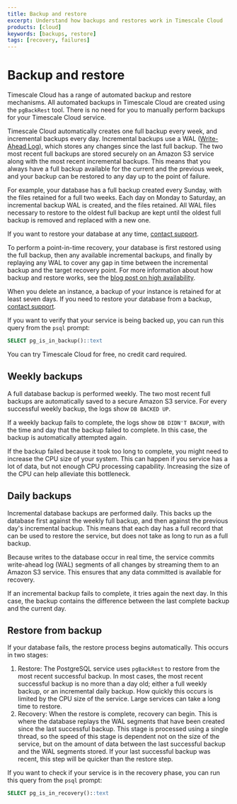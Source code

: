 ```yaml
---
title: Backup and restore
excerpt: Understand how backups and restores work in Timescale Cloud
products: [cloud]
keywords: [backups, restore]
tags: [recovery, failures]
---
```


# Backup and restore

Timescale Cloud has a range of automated backup and restore mechanisms. All
automated backups in Timescale Cloud are created using the `pgBackRest` tool.
There is no need for you to manually perform backups for your Timescale Cloud
service.

Timescale Cloud automatically creates one full backup every week, and
incremental backups every day. Incremental backups use a WAL
([Write-Ahead Log][wal]), which stores any changes since the last full backup.
The two most recent full backups are stored securely on an Amazon S3 service
along with the most recent incremental backups. This means that you always have
a full backup available for the current and the previous week, and your backup
can be restored to any day up to the point of failure.

For example, your database has a full backup created every Sunday, with the
files retained for a full two weeks. Each day on Monday to Saturday, an
incremental backup WAL is created, and the files retained. All WAL files
necessary to restore to the oldest full backup are kept until the oldest full
backup is removed and replaced with a new one.

If you want to restore your database at any time, [contact support][support].

To perform a point-in-time recovery, your database is first restored using the
full backup, then any available incremental backups, and finally by replaying
any WAL to cover any gap in time between the incremental backup and the target
recovery point. For more information about how backup and restore works, see the
[blog post on high availability][ha-post].

When you delete an instance, a backup of your instance is retained for at least
seven days. If you need to restore your database from a backup,
[contact support][support].

If you want to verify that your service is being backed up, you can run this
query from the `psql` prompt:

```sql
SELECT pg_is_in_backup()::text
```

<Highlight type="cloud" header="Sign up for Timescale Cloud" button="Try for free">
You can try Timescale Cloud for free, no credit card required.
</Highlight>

## Weekly backups

A full database backup is performed weekly. The two most recent full backups are
automatically saved to a secure Amazon S3 service. For every successful weekly
backup, the logs show `DB BACKED UP`.

If a weekly backup fails to complete, the logs show `DB DIDN'T BACKUP`, with the
time and day that the backup failed to complete. In this case, the backup is
automatically attempted again.

If the backup failed because it took too long to complete, you might need to
increase the CPU size of your system. This can happen if you service has a lot
of data, but not enough CPU processing capability. Increasing the size of the
CPU can help alleviate this bottleneck.

## Daily backups

Incremental database backups are performed daily. This backs up the database
first against the weekly full backup, and then against the previous day's
incremental backup. This means that each day has a full record that can be used
to restore the service, but does not take as long to run as a full backup.

Because writes to the database occur in real time, the service commits
write-ahead log (WAL) segments of all changes by streaming them to an Amazon S3
service. This ensures that any data committed is available for recovery.

If an incremental backup fails to complete, it tries again the next day. In
this case, the backup contains the difference between the last complete backup
and the current day.

## Restore from backup

If your database fails, the restore process begins automatically. This occurs in
two stages:

1.  Restore: The PostgreSQL service uses `pgBackRest` to restore from the most
    recent successful backup. In most cases, the most recent successful backup
    is no more than a day old; either a full weekly backup, or an incremental
    daily backup. How quickly this occurs is limited by the CPU size of the
    service. Large services can take a long time to restore.
1.  Recovery: When the restore is complete, recovery can begin. This is where
    the database replays the WAL segments that have been created since the last
    successful backup. This stage is processed using a single thread, so the
    speed of this stage is dependent not on the size of the service, but on the
    amount of data between the last successful backup and the WAL segments
    stored. If your last successful backup was recent, this step will be quicker
    than the restore step.

If you want to check if your service is in the recovery phase, you can run this
query from the `psql` prompt:

```sql
SELECT pg_is_in_recovery()::text
```

[support]: https://www.timescale.com/support
[wal]: https://www.postgresql.org/docs/current/wal-intro.html
[ha-post]: https://www.timescale.com/blog/how-high-availability-works-in-our-cloud-database/#what-if-theres-a-failure-affecting-your-storage
[backup-blog]: https://www.timescale.com/blog/how-high-availability-works-in-our-cloud-database/

